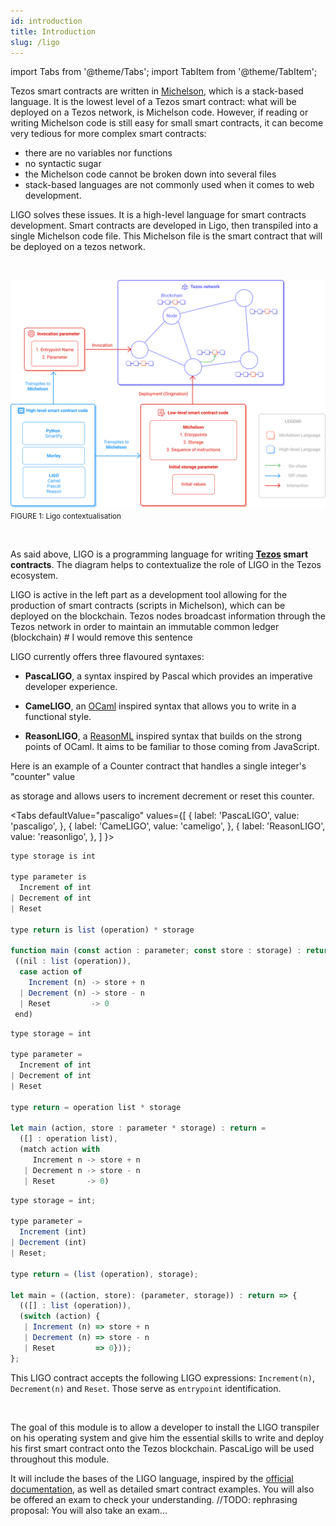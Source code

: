 ```yaml
---
id: introduction
title: Introduction
slug: /ligo
---
```


import Tabs from '@theme/Tabs';
import TabItem from '@theme/TabItem';

Tezos smart contracts are written in [Michelson](https://opentezos.com/michelson), which is a stack-based language.
It is the lowest level of a Tezos smart contract: what will be deployed on a Tezos network, is Michelson code.
However, if reading or writing Michelson code is still easy for small smart contracts, 
it can become very tedious for more complex smart contracts:
- there are no variables nor functions
- no syntactic sugar
- the Michelson code cannot be broken down into several files
- stack-based languages are not commonly used when it comes to web development.

LIGO solves these issues. 
It is a high-level language for smart contracts development.
Smart contracts are developed in Ligo, then transpiled into a single Michelson code file. 
This Michelson file is the smart contract that will be deployed on a tezos network.

<br/>

![](../../static/img/ligo/intro_schema.svg)
<small className="figure">FIGURE 1: Ligo contextualisation </small>

<br/>

As said above, LIGO is a programming language for writing **[Tezos](https://tezos.com/) smart contracts**.
The diagram helps to contextualize the role of LIGO in the Tezos ecosystem.

LIGO is active in the left part as a development tool allowing
for the production of smart contracts (scripts in Michelson),
which can be deployed on the blockchain.
Tezos nodes broadcast information through the Tezos network 
in order to maintain an immutable common ledger (blockchain) # I would remove this sentence


LIGO currently offers three flavoured syntaxes:

- **PascaLIGO**, a syntax inspired by Pascal which provides an imperative developer experience.

- **CameLIGO**, an [OCaml](https://ocaml.org/) inspired syntax that allows you to write in a functional style.

- **ReasonLIGO**, a [ReasonML](https://reasonml.github.io/) inspired syntax that builds on the strong points of OCaml. 
  It aims to be familiar to those coming from JavaScript.

Here is an example of a Counter contract that handles a single integer's "counter" value 

as storage and allows users to increment decrement or reset this counter.

<Tabs
  defaultValue="pascaligo"
  values={[
  { label: 'PascaLIGO', value: 'pascaligo', },
  { label: 'CameLIGO', value: 'cameligo', },
  { label: 'ReasonLIGO', value: 'reasonligo', },
  ]
}>

<TabItem value="pascaligo">

```js
type storage is int

type parameter is
  Increment of int
| Decrement of int
| Reset

type return is list (operation) * storage

function main (const action : parameter; const store : storage) : return is
 ((nil : list (operation)),
  case action of
    Increment (n) -> store + n
  | Decrement (n) -> store - n
  | Reset         -> 0
 end)
```

</TabItem>
<TabItem value="cameligo">

```js
type storage = int

type parameter =
  Increment of int
| Decrement of int
| Reset

type return = operation list * storage

let main (action, store : parameter * storage) : return =
  ([] : operation list),
  (match action with
     Increment n -> store + n
   | Decrement n -> store - n
   | Reset       -> 0)
```

</TabItem>
<TabItem value="reasonligo">

```js
type storage = int;

type parameter =
  Increment (int)
| Decrement (int)
| Reset;

type return = (list (operation), storage);

let main = ((action, store): (parameter, storage)) : return => {
  (([] : list (operation)),
  (switch (action) {
   | Increment (n) => store + n
   | Decrement (n) => store - n
   | Reset         => 0}));
};
```

</TabItem>
</Tabs>

This LIGO contract accepts the following LIGO expressions:
`Increment(n)`, `Decrement(n)` and `Reset`. Those serve as
`entrypoint` identification.

<br/>

The goal of this module is to allow a developer to install the LIGO transpiler on his operating system
and give him the essential skills to write and deploy his first smart contract
onto the Tezos blockchain.
PascaLigo will be used throughout this module.

It will include the bases of the LIGO language,
inspired by the [official documentation](https://ligolang.org/docs/language-basics/types),
as well as detailed smart contract examples.
You will also be offered an exam to check your understanding.
//TODO: rephrasing proposal: You will also take an exam...

